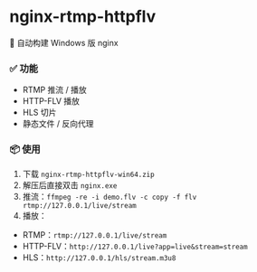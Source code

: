# nginx-rtmp-httpflv
🚀 自动构建 Windows 版 nginx

### ✅ 功能
- RTMP 推流 / 播放
- HTTP-FLV 播放
- HLS 切片
- 静态文件 / 反向代理

### 📦 使用
1. 下载 `nginx-rtmp-httpflv-win64.zip`
2. 解压后直接双击 `nginx.exe`
3. 推流：`ffmpeg -re -i demo.flv -c copy -f flv rtmp://127.0.0.1/live/stream`
4. 播放：
- RTMP：`rtmp://127.0.0.1/live/stream`
- HTTP-FLV：`http://127.0.0.1/live?app=live&stream=stream`
- HLS：`http://127.0.0.1/hls/stream.m3u8`